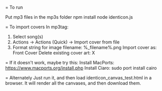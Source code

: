 = To run

Put mp3 files in the mp3s folder
npm install
node identicon.js

= To import covers
In mp3tag:
1. Select song(s)
2. Actions -> Actions (Quick) -> Import cover from file
3. Format string for image filename: %_filename%.png
   Import cover as: Front Cover
   Delete existing cover art: X

= If it doesn't work, maybe try this:
Install MacPorts: https://www.macports.org/install.php
Install Ciaro: sudo port install cairo

= Alternately
Just run it, and then load identicon_canvas_test.html in a browser. It will render all the canvases, and then download them.
